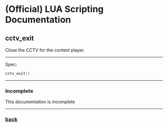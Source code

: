 
# (Official) LUA Scripting Documentation

## cctv_exit

Close the CCTV for the context player.

___

Spec:

```lua
cctv_exit()
```

___

### Incomplete

This documentation is incomplete

___

### [back](../other)
